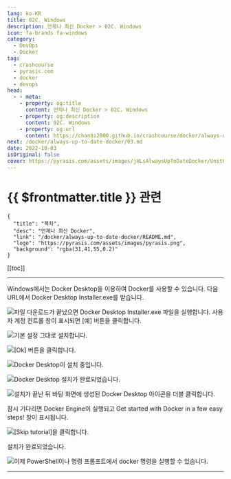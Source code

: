 ```yaml
---
lang: ko-KR
title: 02C. Windows
description: 언제나 최신 Docker > 02C. Windows
icon: fa-brands fa-windows
category: 
  - DevOps
  - Docker
tag: 
  - crashcourse
  - pyrasis.com
  - docker
  - devops
head:
  - - meta:
    - property: og:title
      content: 언제나 최신 Docker > 02C. Windows
    - property: og:description
      content: 02C. Windows
    - property: og:url
      content: https://chanhi2000.github.io/crashcourse/docker/always-up-to-date-docker/02C.html
next: /docker/always-up-to-date-docker/03.md
date: 2022-10-03
isOriginal: false
cover: https://pyrasis.com/assets/images/jHLsAlwaysUpToDateDocker/Unit02/11.png
---
```


# {{ $frontmatter.title }} 관련

```component VPCard
{
  "title": "목차",
  "desc": "언제나 최신 Docker",
  "link": "/docker/always-up-to-date-docker/README.md",
  "logo": "https://pyrasis.com/assets/images/pyrasis.png",
  "background": "rgba(31,41,55,0.2)"
}
```

[[toc]]

---

<SiteInfo
  name="2장 - 3. Windows"
  desc="언제나 최신 Docker"
  url="https://pyrasis.com/jHLsAlwaysUpToDateDocker/Unit02/03"
  logo="https://pyrasis.com/assets/images/pyrasis.png"
  preview="https://pyrasis.com/assets/images/jHLsAlwaysUpToDateDocker/Unit02/11.png"/>

Windows에서는 Docker Desktop을 이용하여 Docker를 사용할 수 있습니다. 다음 URL에서 Docker Desktop Installer.exe를 받습니다.



<SiteInfo
  name="Install Docker Desktop on Windows | Docker Docs"
  desc="Install Docker for Windows to get started. This guide covers system requirements, where to download, and instructions on how to install and update."
  url="https://docs.docker.com/desktop/install/windows-install/"
  logo="https://docs.docker.com/favicons/docs@2x.ico"
  preview="https://docs.docker.com/assets/images/thumbnail.webp"/>

![파일 다운로드가 끝났으면 <FontIcon icon="fas fa-gears"/>`Docker Desktop Installer.exe` 파일을 실행합니다. 사용자 계정 컨트롤 창이 표시되면 <FontIcon icon="iconfont icon-select"/>`[예]` 버튼을 클릭합니다.](https://pyrasis.com/assets/images/jHLsAlwaysUpToDateDocker/Unit02/11.png)

![기본 설정 그대로 설치합니다.](https://pyrasis.com/assets/images/jHLsAlwaysUpToDateDocker/Unit02/12.png)

![<FontIcon icon="iconfont icon-select"/>`[Ok]` 버튼을 클릭합니다.](https://pyrasis.com/assets/images/jHLsAlwaysUpToDateDocker/Unit02/13.png)

![Docker Desktop이 설치 중입니다.](https://pyrasis.com/assets/images/jHLsAlwaysUpToDateDocker/Unit02/14.png)

![Docker Desktop 설치가 완료되었습니다.](https://pyrasis.com/assets/images/jHLsAlwaysUpToDateDocker/Unit02/15.png)

![설치가 끝난 뒤 바탕 화면에 생성된 Docker Desktop 아이콘을 더블 클릭합니다.](https://pyrasis.com/assets/images/jHLsAlwaysUpToDateDocker/Unit02/16.png)

잠시 기다리면 Docker Engine이 실행되고 Get started with Docker in a few easy steps! 창이 표시됩니다.

![<FontIcon icon="iconfont icon-select"/>`[Skip tutorial]`을 클릭합니다.](https://pyrasis.com/assets/images/jHLsAlwaysUpToDateDocker/Unit02/17.png)

설치가 완료되었습니다.

![이제 <FontIcon icon="iconfont icon-powershell"/>PowerShell이나 명령 프롬프트에서 docker 명령을 실행할 수 있습니다.](https://pyrasis.com/assets/images/jHLsAlwaysUpToDateDocker/Unit02/18.png)

---

<TagLinks />